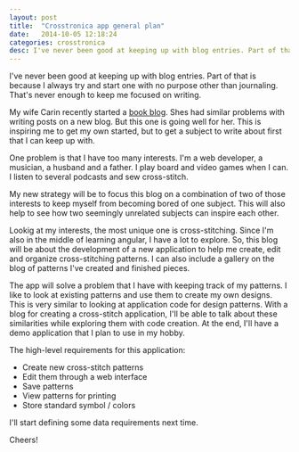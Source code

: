 ```yaml
---
layout: post
title:  "Crosstronica app general plan"
date:   2014-10-05 12:18:24
categories: crosstronica
desc: I've never been good at keeping up with blog entries. Part of that is because I always try and start one with no purpose other than journaling. That's never enough to keep me focused on writing...
---
```

I've never been good at keeping up with blog entries. Part of that is because I always try and start one with no purpose other than journaling. That's never enough to keep me focused on writing.

My wife Carin recently started a [book blog][book-nook]. Shes had similar problems with writing posts on a new blog. But this one is going well for her. This is inspiring me to get my own started, but to get a subject to write about first that I can keep up with.

One problem is that I have too many interests. I'm a web developer, a musician, a husband and a father. I play board and video games when I can. I listen to several podcasts and sew cross-stitch.

My new strategy will be to focus this blog on a combination of two of those interests to keep myself from becoming bored of one subject. This will also help to see how two seemingly unrelated subjects can inspire each other.

Lookig at my interests, the most unique one is cross-stitching. Since I'm also in the middle of learning angular, I have a lot to explore. So, this blog will be about the development of a new application to help me create, edit and organize cross-stitching patterns. I can also include a gallery on the blog of patterns I've created and finished pieces.

The app will solve a problem that I have with keeping track of my patterns. I like to look at existing patterns and use them to create my own designs. This is very similar to looking at application code for design patterns. With a blog for creating a cross-stitch application, I'll be able to talk about these similarities while exploring them with code creation. At the end, I'll have a demo application that I plan to use in my hobby.

The high-level requirements for this application:

- Create new cross-stitch patterns
- Edit them through a web interface
- Save patterns
- View patterns for printing
- Store standard symbol / colors

I'll start defining some data requirements next time.

Cheers!


[book-nook]: http://www.carinslater.com/booknook/

